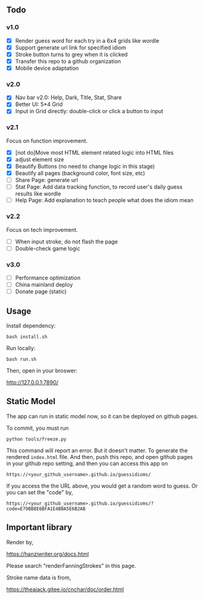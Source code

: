 ## Todo

### v1.0

- [x] Render guess word for each try in a 6x4 grids like wordle
- [x] Support generate url link for specified idiom
- [x] Stroke button turns to grey when it is clicked
- [x] Transfer this repo to a github organization
- [x] Mobile device adaptation

### v2.0

- [x] Nav bar v2.0: Help, Dark, Title, Stat, Share
- [x] Better UI: 5*4 Grid
- [x] Input in Grid directly: double-click or click a button to input

### v2.1

Focus on function improvement.

- [x] [not do]Move most HTML element related logic into HTML files
- [x] adjust element size
- [x] Beautify Buttons (no need to change logic in this stage)
- [x] Beautify all pages (background color, font size, etc)
- [ ] Share Page: generate url
- [ ] Stat Page: Add data tracking function, to record user's daily guess results like wordle
- [ ] Help Page: Add explanation to teach people what does the idiom mean

### v2.2

Focus on tech improvement.

- [ ] When input stroke, do not flash the page
- [ ] Double-check game logic

### v3.0

- [ ] Performance optimization
- [ ] China mainland deploy
- [ ] Donate page (static)

## Usage

Install dependency:

    bash install.sh

Run locally:

    bash run.sh

Then, open in your broswer:

http://127.0.0.1:7890/

## Static Model

The app can run in static model now, so it can be deployed on github pages.

To commit, you must run

    python tools/freeze.py

This command will report an error. But it doesn't matter. To generate the rendered `index.html` file. And then, push this repo, and open github pages in your github repo setting, and then you can access this app on

    https://<your_github_username>.github.io/guessidioms/

If you access the the URL above, you would get a random word to guess. Or you can set the "code" by,

    https://<your_github_username>.github.io/guessidioms/?code=E79BB8E6BFA1E4BBA5E6B2AB

## Important library

Render by,

https://hanziwriter.org/docs.html

Please search "renderFanningStrokes" in this page.

Stroke name data is from,

https://theajack.gitee.io/cnchar/doc/order.html

